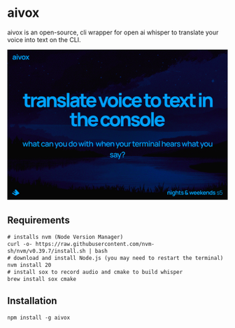 # aivox

aivox is an open-source, cli wrapper for open ai whisper to translate your voice into text on the CLI.

![translate voice to text in the console.](./one_sentence_pitch.png)

## Requirements

```
# installs nvm (Node Version Manager)
curl -o- https://raw.githubusercontent.com/nvm-sh/nvm/v0.39.7/install.sh | bash
# download and install Node.js (you may need to restart the terminal)
nvm install 20
# install sox to record audio and cmake to build whisper
brew install sox cmake
```

## Installation

```
npm install -g aivox
```
